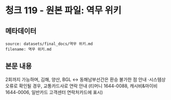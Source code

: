 # 청크 119 - 원본 파일: 역무 위키

## 메타데이터

```
source: datasets/final_docs/역무 위키.md
filename: 역무 위키.md
```

## 본문 내용

2회까지 가능하며, 김해, 양산, BGL ↔ 동해남부선간은 환승 불가한 점 안내 ·시스템상 오류로 확인될 경우, 교통카드사로 연락 안내 (티머니 1644-0088, 캐시비&마이비 1644-0006, 일반카드 고객센터 연락처카드에 표시)